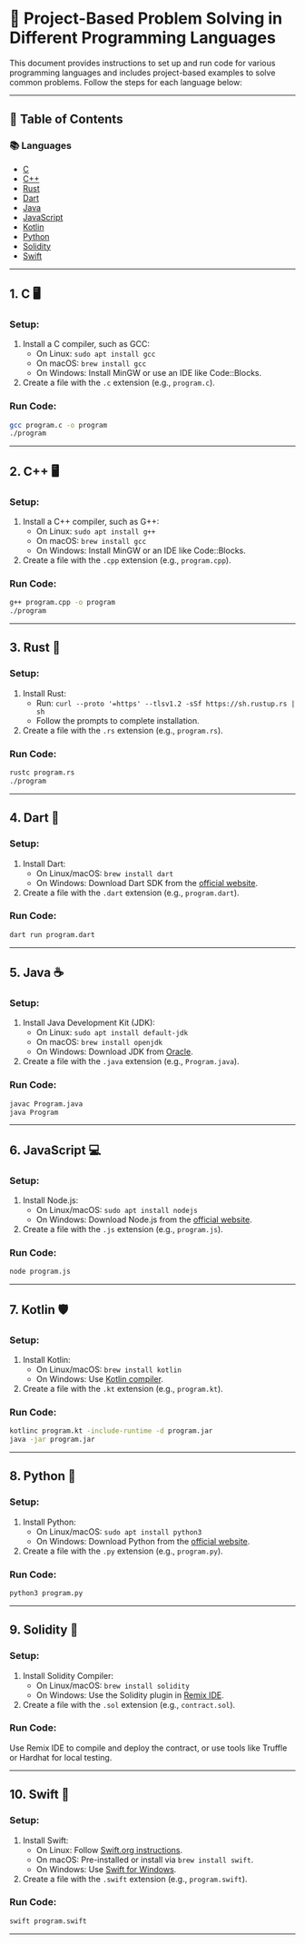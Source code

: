 # 🚀 Project-Based Problem Solving in Different Programming Languages

This document provides instructions to set up and run code for various programming languages and includes project-based examples to solve common problems. Follow the steps for each language below:

---

## 📜 Table of Contents
### 📚 Languages
- [C](#c)
- [C++](#c-1)
- [Rust](#rust)
- [Dart](#dart)
- [Java](#java)
- [JavaScript](#javascript)
- [Kotlin](#kotlin)
- [Python](#python)
- [Solidity](#solidity)
- [Swift](#swift)


---

## 1. **C** 🖥️
### Setup:
1. Install a C compiler, such as GCC:
   - On Linux: `sudo apt install gcc`
   - On macOS: `brew install gcc`
   - On Windows: Install MinGW or use an IDE like Code::Blocks.
2. Create a file with the `.c` extension (e.g., `program.c`).

### Run Code:
```bash
gcc program.c -o program
./program
```

---

## 2. **C++** 🖥️
### Setup:
1. Install a C++ compiler, such as G++:
   - On Linux: `sudo apt install g++`
   - On macOS: `brew install gcc`
   - On Windows: Install MinGW or an IDE like Code::Blocks.
2. Create a file with the `.cpp` extension (e.g., `program.cpp`).

### Run Code:
```bash
g++ program.cpp -o program
./program
```

---

## 3. **Rust** 🦀
### Setup:
1. Install Rust:
   - Run: `curl --proto '=https' --tlsv1.2 -sSf https://sh.rustup.rs | sh`
   - Follow the prompts to complete installation.
2. Create a file with the `.rs` extension (e.g., `program.rs`).

### Run Code:
```bash
rustc program.rs
./program
```

---

## 4. **Dart** 🎯
### Setup:
1. Install Dart:
   - On Linux/macOS: `brew install dart`
   - On Windows: Download Dart SDK from the [official website](https://dart.dev/get-dart).
2. Create a file with the `.dart` extension (e.g., `program.dart`).

### Run Code:
```bash
dart run program.dart
```

---

## 5. **Java** ☕
### Setup:
1. Install Java Development Kit (JDK):
   - On Linux: `sudo apt install default-jdk`
   - On macOS: `brew install openjdk`
   - On Windows: Download JDK from [Oracle](https://www.oracle.com/java/technologies/javase-downloads.html).
2. Create a file with the `.java` extension (e.g., `Program.java`).

### Run Code:
```bash
javac Program.java
java Program
```

---

## 6. **JavaScript** 💻
### Setup:
1. Install Node.js:
   - On Linux/macOS: `sudo apt install nodejs`
   - On Windows: Download Node.js from the [official website](https://nodejs.org).
2. Create a file with the `.js` extension (e.g., `program.js`).

### Run Code:
```bash
node program.js
```

---

## 7. **Kotlin** 🛡️
### Setup:
1. Install Kotlin:
   - On Linux/macOS: `brew install kotlin`
   - On Windows: Use [Kotlin compiler](https://kotlinlang.org/docs/command-line.html).
2. Create a file with the `.kt` extension (e.g., `program.kt`).

### Run Code:
```bash
kotlinc program.kt -include-runtime -d program.jar
java -jar program.jar
```

---

## 8. **Python** 🐍
### Setup:
1. Install Python:
   - On Linux/macOS: `sudo apt install python3`
   - On Windows: Download Python from the [official website](https://www.python.org).
2. Create a file with the `.py` extension (e.g., `program.py`).

### Run Code:
```bash
python3 program.py
```

---

## 9. **Solidity** 📜
### Setup:
1. Install Solidity Compiler:
   - On Linux/macOS: `brew install solidity`
   - On Windows: Use the Solidity plugin in [Remix IDE](https://remix.ethereum.org/).
2. Create a file with the `.sol` extension (e.g., `contract.sol`).

### Run Code:
Use Remix IDE to compile and deploy the contract, or use tools like Truffle or Hardhat for local testing.

---

## 10. **Swift** 🍎
### Setup:
1. Install Swift:
   - On Linux: Follow [Swift.org instructions](https://swift.org/getting-started/).
   - On macOS: Pre-installed or install via `brew install swift`.
   - On Windows: Use [Swift for Windows](https://swiftforwindows.github.io/).
2. Create a file with the `.swift` extension (e.g., `program.swift`).

### Run Code:
```bash
swift program.swift
```

---
